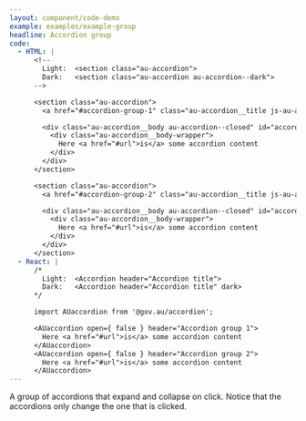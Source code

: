 ```yaml
---
layout: component/code-demo
example: examples/example-group
headline: Accordion group
code:
  - HTML: |
      <!--
        Light:  <section class="au-accordion">
        Dark:   <section class="au-accordion au-accordion--dark">
      -->

      <section class="au-accordion">
        <a href="#accordion-group-1" class="au-accordion__title js-au-accordion au-accordion--closed" aria-controls="accordion-group-1" aria-expanded="false" aria-selected="false" role="tab" onclick="return AU.accordion.Toggle( this )">Accordion group 1</a>

        <div class="au-accordion__body au-accordion--closed" id="accordion-group-1" aria-hidden="false">
          <div class="au-accordion__body-wrapper">
            Here <a href="#url">is</a> some accordion content
          </div>
        </div>
      </section>

      <section class="au-accordion">
        <a href="#accordion-group-2" class="au-accordion__title js-au-accordion au-accordion--closed" aria-controls="accordion-group-2" aria-expanded="false" aria-selected="false" role="tab" onclick="return AU.accordion.Toggle( this )">Accordion group 2</a>

        <div class="au-accordion__body au-accordion--closed" id="accordion-group-2" aria-hidden="false">
          <div class="au-accordion__body-wrapper">
            Here <a href="#url">is</a> some accordion content
          </div>
        </div>
      </section>
  - React: |
      /*
        Light:  <Accordion header="Accordion title">
        Dark:   <Accordion header="Accordion title" dark>
      */

      import AUaccordion from '@gov.au/accordion';

      <AUaccordion open={ false } header="Accordion group 1">
        Here <a href="#url">is</a> some accordion content
      </AUaccordion>
      <AUaccordion open={ false } header="Accordion group 2">
        Here <a href="#url">is</a> some accordion content
      </AUaccordion>
---
```


A group of accordions that expand and collapse on click. Notice that the accordions only change the one that is clicked.
